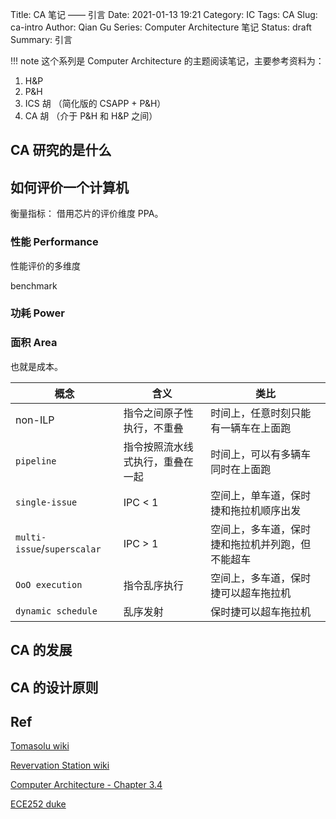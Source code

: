 Title: CA 笔记 —— 引言
Date: 2021-01-13 19:21
Category: IC
Tags: CA
Slug: ca-intro
Author: Qian Gu
Series: Computer Architecture 笔记
Status: draft
Summary: 引言

!!! note
   这个系列是 Computer Architecture 的主题阅读笔记，主要参考资料为：

   1. H&P
   2. P&H
   3. ICS 胡 （简化版的 CSAPP + P&H）
   4. CA 胡 （介于 P&H 和 H&P 之间）

## CA 研究的是什么

## 如何评价一个计算机

衡量指标： 借用芯片的评价维度 PPA。

### 性能 Performance

性能评价的多维度

benchmark

### 功耗 Power

### 面积 Area

也就是成本。

| 概念 | 含义 | 类比 |
| ---- | ---- | ---- |
| non-ILP                     | 指令之间原子性执行，不重叠      | 时间上，任意时刻只能有一辆车在上面跑 |
| `pipeline`                  | 指令按照流水线式执行，重叠在一起 | 时间上，可以有多辆车同时在上面跑    |
| `single-issue`              | IPC < 1                     | 空间上，单车道，保时捷和拖拉机顺序出发     |
| `multi-issue`/`superscalar` | IPC > 1                     | 空间上，多车道，保时捷和拖拉机并列跑，但不能超车 |
| `OoO execution`             | 指令乱序执行                  | 空间上，多车道，保时捷可以超车拖拉机 |
| `dynamic schedule`          | 乱序发射                     | 保时捷可以超车拖拉机              |

## CA 的发展

## CA 的设计原则

## Ref

[Tomasolu wiki](https://en.wikipedia.org/wiki/Tomasolu-algorithm)

[Revervation Station wiki](https://en.wikipedia.org/wiki/Reservation-station)

[Computer Architecture - Chapter 3.4](https://book.douban.com/subject/6795919/)

[ECE252 duke]()
